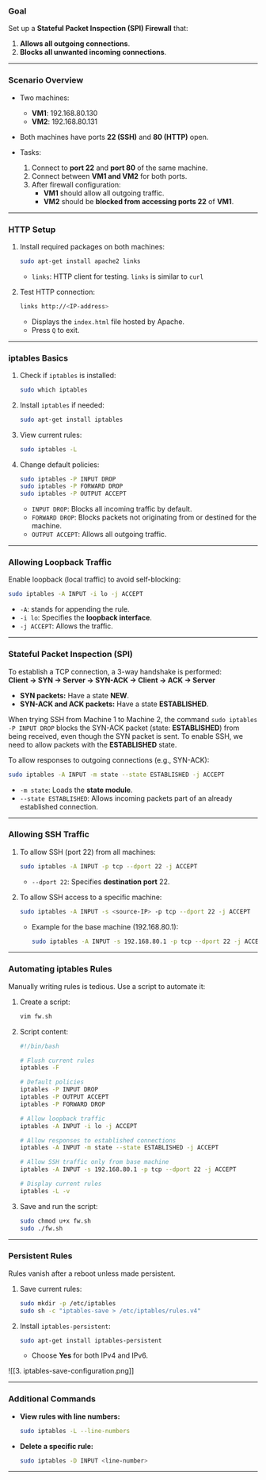 ### **Goal**

Set up a **Stateful Packet Inspection (SPI) Firewall** that:

1. **Allows all outgoing connections**.
2. **Blocks all unwanted incoming connections**.

---

### **Scenario Overview**

- Two machines:
    
    - **VM1**: 192.168.80.130
    - **VM2**: 192.168.80.131
- Both machines have ports **22 (SSH)** and **80 (HTTP)** open.
    
- Tasks:
    
    1. Connect to **port 22** and **port 80** of the same machine.
    2. Connect between **VM1 and VM2** for both ports.
    3. After firewall configuration:
        - **VM1** should allow all outgoing traffic.
        - **VM2** should be **blocked from accessing ports 22** of **VM1**.

---

### **HTTP Setup**

1. Install required packages on both machines:
    
    ```bash
    sudo apt-get install apache2 links
    ```
    
    - `links`: HTTP client for testing. `links` is similar to `curl`
2. Test HTTP connection:
    
    ```bash
    links http://<IP-address>
    ```
    
    - Displays the `index.html` file hosted by Apache.
    - Press `Q` to exit.

---

### **iptables Basics**

1. Check if `iptables` is installed:
    
    ```bash
    sudo which iptables
    ```
    
2. Install `iptables` if needed:
    
    ```bash
    sudo apt-get install iptables
    ```
    
3. View current rules:
    
    ```bash
    sudo iptables -L
    ```
    
4. Change default policies:
    
    ```bash
    sudo iptables -P INPUT DROP
    sudo iptables -P FORWARD DROP
    sudo iptables -P OUTPUT ACCEPT
    ```
    
    - `INPUT DROP`: Blocks all incoming traffic by default.
    - `FORWARD DROP`: Blocks packets not originating from or destined for the machine.
    - `OUTPUT ACCEPT`: Allows all outgoing traffic.

---

### **Allowing Loopback Traffic**

Enable loopback (local traffic) to avoid self-blocking:

```bash
sudo iptables -A INPUT -i lo -j ACCEPT
```

- `-A`: stands for appending the rule.
- `-i lo`: Specifies the **loopback interface**.
- `-j ACCEPT`: Allows the traffic.

---

### **Stateful Packet Inspection (SPI)**

To establish a TCP connection, a 3-way handshake is performed:  
**Client → SYN → Server → SYN-ACK → Client → ACK → Server**

- **SYN packets:** Have a state **NEW**.
- **SYN-ACK and ACK packets:** Have a state **ESTABLISHED**.

When trying SSH from Machine 1 to Machine 2, the command `sudo iptables -P INPUT DROP` blocks the SYN-ACK packet (state: **ESTABLISHED**) from being received, even though the SYN packet is sent. To enable SSH, we need to allow packets with the **ESTABLISHED** state.

To allow responses to outgoing connections (e.g., SYN-ACK):

```bash
sudo iptables -A INPUT -m state --state ESTABLISHED -j ACCEPT
```

- `-m state`: Loads the **state module**.
- `--state ESTABLISHED`: Allows incoming packets part of an already established connection.

---

### **Allowing SSH Traffic**

1. To allow SSH (port 22) from all machines:
    
    ```bash
    sudo iptables -A INPUT -p tcp --dport 22 -j ACCEPT
    ```
    
    - `--dport 22`: Specifies **destination port** 22.
2. To allow SSH access to a specific machine:
    
    ```bash
    sudo iptables -A INPUT -s <source-IP> -p tcp --dport 22 -j ACCEPT
    ```
    
    - Example for the base machine (192.168.80.1):
        
        ```bash
        sudo iptables -A INPUT -s 192.168.80.1 -p tcp --dport 22 -j ACCEPT
        ```
        

---

### **Automating iptables Rules**

Manually writing rules is tedious. Use a script to automate it:

1. Create a script:
    
    ```bash
    vim fw.sh
    ```
    
2. Script content:
    
    ```bash
    #!/bin/bash
    
    # Flush current rules
    iptables -F
    
    # Default policies
    iptables -P INPUT DROP
    iptables -P OUTPUT ACCEPT
    iptables -P FORWARD DROP
    
    # Allow loopback traffic
    iptables -A INPUT -i lo -j ACCEPT
    
    # Allow responses to established connections
    iptables -A INPUT -m state --state ESTABLISHED -j ACCEPT
    
    # Allow SSH traffic only from base machine
    iptables -A INPUT -s 192.168.80.1 -p tcp --dport 22 -j ACCEPT
    
    # Display current rules
    iptables -L -v
    ```
    
3. Save and run the script:
    
    ```bash
    sudo chmod u+x fw.sh
    sudo ./fw.sh
    ```
    

---

### **Persistent Rules**

Rules vanish after a reboot unless made persistent.

1. Save current rules:
    
    ```bash
    sudo mkdir -p /etc/iptables
    sudo sh -c "iptables-save > /etc/iptables/rules.v4"
    ```
    
2. Install `iptables-persistent`:
    
    ```bash
    sudo apt-get install iptables-persistent
    ```
    
    - Choose **Yes** for both IPv4 and IPv6.

![[3. iptables-save-configuration.png]]

---

### **Additional Commands**

- **View rules with line numbers:**
    
    ```bash
    sudo iptables -L --line-numbers
    ```
    
- **Delete a specific rule:**
    
    ```bash
    sudo iptables -D INPUT <line-number>
    ```
    

---